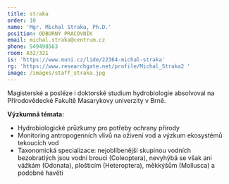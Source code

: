 ```yaml
---
title: straka
order: 10
name: 'Mgr. Michal Straka, Ph.D.'
position: ODBORNÝ PRACOVNÍK
email: michal.straka@centrum.cz
phone: 549498563
room: A32/321
is: 'https://www.muni.cz/lide/22364-michal-straka'
rg: 'https://www.researchgate.net/profile/Michal_Straka2 '
image: /images/staff_straka.jpg
---
```

Magisterské a posléze i doktorské studium hydrobiologie absolvoval na Přírodovědecké Fakultě
 Masarykovy univerzity v Brně.

**Výzkumná témata:**

* Hydrobiologické průzkumy pro potřeby ochrany přírody
* Monitoring antropogenních vlivů na oživení vod a výzkum ekosystémů tekoucích vod
* Taxonomická specializace: nejoblíbenější skupinou vodních bezobratlých jsou vodní brouci
  (Coleoptera), nevyhýbá se však ani vážkám (Odonata), plošticím (Heteroptera), měkkýšům
  (Mollusca) a podobné havěti
